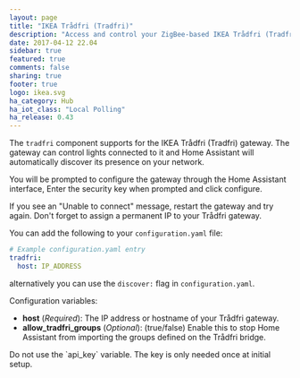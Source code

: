 ```yaml
---
layout: page
title: "IKEA Trådfri (Tradfri)"
description: "Access and control your ZigBee-based IKEA Trådfri (Tradfri) devices."
date: 2017-04-12 22.04
sidebar: true
featured: true
comments: false
sharing: true
footer: true
logo: ikea.svg
ha_category: Hub
ha_iot_class: "Local Polling"
ha_release: 0.43
---
```


The `tradfri` component supports for the IKEA Trådfri (Tradfri) gateway. The gateway can control lights connected to it and Home Assistant will automatically discover its presence on your network.

You will be prompted to configure the gateway through the Home Assistant interface, Enter the security key when prompted and click configure.

<p class='note'>
If you see an "Unable to connect" message, restart the gateway and try again. Don't forget to assign a permanent IP to your Trådfri gateway.
</p>

You can add the following to your `configuration.yaml` file:

```yaml
# Example configuration.yaml entry
tradfri:
  host: IP_ADDRESS
```

alternatively you can use the `discover:` flag in `configuration.yaml`.

Configuration variables:

 - **host** (*Required*): The IP address or hostname of your Trådfri gateway.
 - **allow_tradfri_groups** (*Optional*): (true/false) Enable this to stop Home Assistant from importing the groups defined on the Trådfri bridge.

<p class='note'>
Do not use the `api_key` variable. The key is only needed once at initial setup.
</p>
